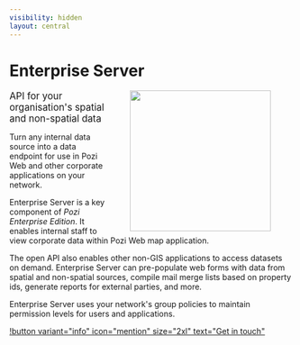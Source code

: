 ```yaml
---
visibility: hidden
layout: central
---
```


# Enterprise Server

<img src="/PoziWebsite/static/img/undraw/undraw_server_cluster_jwwq.svg" alt="" style="float:right;width:250px;margin:0px 40px;">

<big>API for your organisation's spatial and non-spatial data</big>

Turn any internal data source into a data endpoint for use in Pozi Web and other corporate applications on your network.

Enterprise Server is a key component of *Pozi Enterprise Edition*. It enables internal staff to view corporate data within Pozi Web map application.

The open API also enables other non-GIS applications to access datasets on demand. Enterprise Server can pre-populate web forms with data from spatial and non-spatial sources, compile mail merge lists based on property ids, generate reports for external parties, and more.

Enterprise Server uses your network's group policies to maintain permission levels for users and applications.

[!button variant="info" icon="mention" size="2xl" text="Get in touch"](/contact/)
